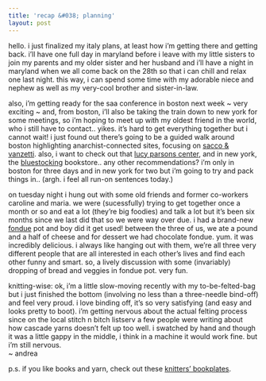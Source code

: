 ```yaml
---
title: 'recap &#038; planning'
layout: post
---
```


hello. i just finalized my italy plans, at least how i&#8217;m getting there and getting back. i&#8217;ll have one full day in maryland before i leave with my little sisters to join my parents and my older sister and her husband and i&#8217;ll have a night in maryland when we all come back on the 28th so that i can chill and relax one last night. this way, i can spend some time with my adorable niece and nephew as well as my very-cool brother and sister-in-law.

also, i&#8217;m getting ready for the saa conference in boston next week ~ very exciting ~ and, from boston, i&#8217;ll also be taking the train down to new york for some meetings, so i&#8217;m hoping to meet up with my oldest friend in the world, who i still have to contact.. yikes. it&#8217;s hard to get everything together but i cannot wait! i just found out there&#8217;s going to be a guided walk around boston highlighting anarchist-connected sites, focusing on [sacco & vanzetti][1]. also, i want to check out that [lucy parsons center][2], and in new york, the [bluestocking][3] bookstore.. any other recommendations? i&#8217;m only in boston for three days and in new york for two but i&#8217;m going to try and pack things in.. (argh. i feel all run-on sentences today.)

on tuesday night i hung out with some old friends and former co-workers caroline and maria. we were (sucessfully) trying to get together once a month or so and eat a lot (they&#8217;re big foodies) and talk a lot but it&#8217;s been six months since we last did that so we were way over due. i had a brand-new [fondue][4] pot and boy did it get used! between the three of us, we ate a pound and a half of cheese and for dessert we had chocolate fondue. yum. it was incredibly delicious. i always like hanging out with them, we&#8217;re all three very different people that are all interested in each other&#8217;s lives and find each other funny and smart. so, a lively discussion with some (invariably) dropping of bread and veggies in fondue pot. very fun.

knitting-wise: ok, i&#8217;m a little slow-moving recently with my to-be-felted-bag but i just finished the bottom (involving no less than a three-needle bind-off) and feel very proud. i love binding off, it&#8217;s so very satisfying (and easy and looks pretty to boot). i&#8217;m getting nervous about the actual felting process since on the local stitch n bitch listserv a few people were writing about how cascade yarns doesn&#8217;t felt up too well. i swatched by hand and though it was a little gappy in the middle, i think in a machine it would work fine. but i&#8217;m still nervous.  
~ andrea

p.s. if you like books and yarn, check out these [knitters&#8217; bookplates][5].

 [1]: http://en.wikipedia.org/wiki/Sacco_and_Vanzetti
 [2]: http://www.lucyparsons.org/
 [3]: http://www.bluestockings.com/
 [4]: http://www.foodnetwork.com/food/recipes/recipe/0,,FOOD_9936_7635,00.html
 [5]: http://www.knittersreview.com/boutique/categories.asp?cID=33